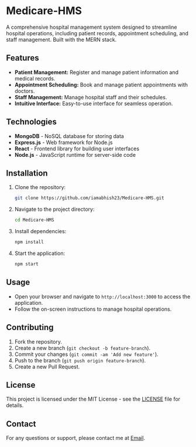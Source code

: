 
# Medicare-HMS

A comprehensive hospital management system designed to streamline hospital operations, including patient records, appointment scheduling, and staff management. Built with the MERN stack.

## Features

- **Patient Management:** Register and manage patient information and medical records.
- **Appointment Scheduling:** Book and manage patient appointments with doctors.
- **Staff Management:** Manage hospital staff and their schedules.
- **Intuitive Interface:** Easy-to-use interface for seamless operation.

## Technologies

- **MongoDB** - NoSQL database for storing data
- **Express.js** - Web framework for Node.js
- **React** - Frontend library for building user interfaces
- **Node.js** - JavaScript runtime for server-side code

## Installation

1. Clone the repository:
   ```bash
   git clone https://github.com/iamabhish23/Medicare-HMS.git
   ```
2. Navigate to the project directory:
   ```bash
   cd Medicare-HMS
   ```
3. Install dependencies:
   ```bash
   npm install
   ```
4. Start the application:
   ```bash
   npm start
   ```

## Usage

- Open your browser and navigate to `http://localhost:3000` to access the application.
- Follow the on-screen instructions to manage hospital operations.

## Contributing

1. Fork the repository.
2. Create a new branch (`git checkout -b feature-branch`).
3. Commit your changes (`git commit -am 'Add new feature'`).
4. Push to the branch (`git push origin feature-branch`).
5. Create a new Pull Request.

## License

This project is licensed under the MIT License - see the [LICENSE](LICENSE) file for details.

## Contact

For any questions or support, please contact me at [Email](mailto:iamabhishek.tiwari23@gmail.com).
